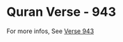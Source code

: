 # Quran Verse - 943 

For more infos, See [Verse 943](https://www.quranbookk.com/quran/search?q=943)